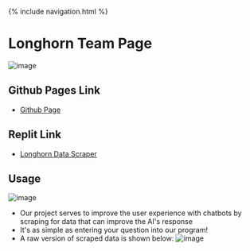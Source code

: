 
{% include navigation.html %}

# Longhorn Team Page

![image](https://trymondo.com/wp-content/uploads/2020/11/Chatbot.gif)
## Github Pages Link
 
- [Github Page](https://1855387.github.io/Longhorn/Repl)

## Replit Link

- [Longhorn Data Scraper](https://replit.com/@letyang23/AIChatBot#main.py)

## Usage
![image](https://files.realpython.com/media/Build-a-Web-Scraper-With-Requests-and-Beautiful-Soup_Watermarked.37918fb3906c.jpg)
- Our project serves to improve the user experience with chatbots by scraping for data that can improve the AI's response
- It's as simple as entering your question into our program! 
- A raw version of scraped data is shown below:
![image](https://i.imgur.com/EnKg9WH.png)

